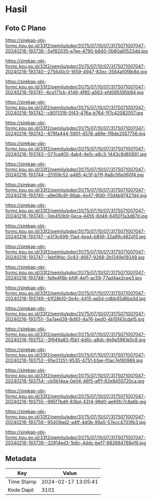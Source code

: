 # Hasil

## Foto C Plano

https://sirekap-obj-formc.kpu.go.id/33f2/pemilu/pdpr/31/75/07/10/07/3175071007047-20240216-193738--5ef82035-e7ee-4790-b640-0b60a61533dd.jpg

https://sirekap-obj-formc.kpu.go.id/33f2/pemilu/pdpr/31/75/07/10/07/3175071007047-20240216-193740--275640c0-1659-4947-83ec-3564af0f8b8d.jpg

https://sirekap-obj-formc.kpu.go.id/33f2/pemilu/pdpr/31/75/07/10/07/3175071007047-20240216-193741--6ce171cb-4146-4f65-a563-efd095595b84.jpg

https://sirekap-obj-formc.kpu.go.id/33f2/pemilu/pdpr/31/75/07/10/07/3175071007047-20240216-193742--c8011318-0f43-476a-b764-1f7c42082057.jpg

https://sirekap-obj-formc.kpu.go.id/33f2/pemilu/pdpr/31/75/07/10/07/3175071007047-20240216-193742--879fa444-5901-4576-a89e-1f8de2057756.jpg

https://sirekap-obj-formc.kpu.go.id/33f2/pemilu/pdpr/31/75/07/10/07/3175071007047-20240216-193743--077ca405-4ab4-4e1c-a8c3-1443c9d85891.jpg

https://sirekap-obj-formc.kpu.go.id/33f2/pemilu/pdpr/31/75/07/10/07/3175071007047-20240216-193744--25109c52-a485-4c5f-b7ff-9a8c06e060f4.jpg

https://sirekap-obj-formc.kpu.go.id/33f2/pemilu/pdpr/31/75/07/10/07/3175071007047-20240216-193745--a9e08c6f-66ab-4e47-9fd0-70d4b97427d4.jpg

https://sirekap-obj-formc.kpu.go.id/33f2/pemilu/pdpr/31/75/07/10/07/3175071007047-20240216-193745--7eb450b9-0eca-4455-8d46-645011a3d87d.jpg

https://sirekap-obj-formc.kpu.go.id/33f2/pemilu/pdpr/31/75/07/10/07/3175071007047-20240216-193747--e313c699-11ad-4ea4-b856-32a99c482d15.jpg

https://sirekap-obj-formc.kpu.go.id/33f2/pemilu/pdpr/31/75/07/10/07/3175071007047-20240216-193747--1ebf9fdc-5c83-4667-9268-2b1349e19349.jpg

https://sirekap-obj-formc.kpu.go.id/33f2/pemilu/pdpr/31/75/07/10/07/3175071007047-20240216-193748--fe9e4f6b-bfdf-4ef1-ac59-77ad4ae2cee3.jpg

https://sirekap-obj-formc.kpu.go.id/33f2/pemilu/pdpr/31/75/07/10/07/3175071007047-20240216-193749--b1f28b10-0e4c-4415-aa5d-cdbb45d6ba3d.jpg

https://sirekap-obj-formc.kpu.go.id/33f2/pemilu/pdpr/31/75/07/10/07/3175071007047-20240216-193751--5a7aed39-8d93-4a76-bed0-4b15f43cda15.jpg

https://sirekap-obj-formc.kpu.go.id/33f2/pemilu/pdpr/31/75/07/10/07/3175071007047-20240216-193752--3f949a83-f5b1-4d0c-a8dc-9e9e5961e0c8.jpg

https://sirekap-obj-formc.kpu.go.id/33f2/pemilu/pdpr/31/75/07/10/07/3175071007047-20240216-193752--95e31251-9535-4751-b1ae-f0ac7ef80969.jpg

https://sirekap-obj-formc.kpu.go.id/33f2/pemilu/pdpr/31/75/07/10/07/3175071007047-20240216-193754--cb5b14ea-0e04-46f5-aff1-62e8450720ca.jpg

https://sirekap-obj-formc.kpu.go.id/33f2/pemilu/pdpr/31/75/07/10/07/3175071007047-20240216-193755--985f7bd9-83bd-4314-98d0-ae65fc7c8a6b.jpg

https://sirekap-obj-formc.kpu.go.id/33f2/pemilu/pdpr/31/75/07/10/07/3175071007047-20240216-193756--95409ad2-a4ff-4d0b-99a5-57ecc4703fb3.jpg

https://sirekap-obj-formc.kpu.go.id/33f2/pemilu/pdpr/31/75/07/10/07/3175071007047-20240216-193739--32914ed3-1b6c-4ddc-bef7-682684788e19.jpg


## Metadata

| Key        | Value               |
| ---------- | ------------------- |
| Time Stamp | 2024-02-17 13:05:41 |
| Kode Dapil | 3101                |



